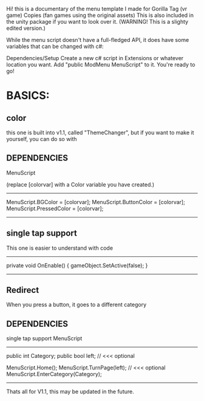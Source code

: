 Hi! this is a documentary of the menu template I made for Gorilla Tag (vr game) Copies (fan games using the original assets)
This is also included in the unity package if you want to look over it.
(WARNING! This is a slighty edited version.)

While the menu script doesn't have a full-fledged API, it does have some variables that can be changed with c#:

Dependencies/Setup
Create a new c# script in Extensions or whatever location you want.
Add "public ModMenu MenuScript" to it.
You're ready to go!

# BASICS:

## color
this one is built into v1.1, called "ThemeChanger", but if you want to make it yourself, you can do so with
## DEPENDENCIES
MenuScript

(replace [colorvar] with a Color variable you have created.)
________________________________________________________________________________________________________________________________
MenuScript.BGColor = [colorvar];
MenuScript.ButtonColor = [colorvar];
MenuScript.PressedColor = [colorvar];
________________________________________________________________________________________________________________________________
## single tap support
This one is easier to understand with code
________________________________________________________________________________________________________________________________
private void OnEnable()
{
	gameObject.SetActive(false);
}
________________________________________________________________________________________________________________________________
## Redirect
When you press a button, it goes to a different category
## DEPENDENCIES
single tap support
MenuScript
________________________________________________________________________________________________________________________________
public int Category;
public bool left; // <<< optional

MenuScript.Home();
MenuScript.TurnPage(left); // <<< optional
MenuScript.EnterCategory(Category);
________________________________________________________________________________________________________________________________ 
Thats all for V1.1, this may be updated in the future.
